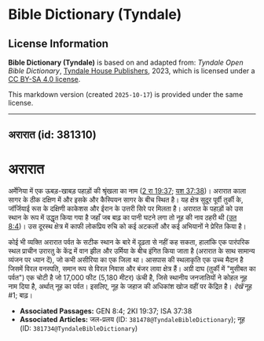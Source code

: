 # Bible Dictionary (Tyndale)

## License Information

**Bible Dictionary (Tyndale)** is based on and adapted from: _Tyndale Open Bible Dictionary_, [Tyndale House Publishers](https://tyndaleopenresources.com/), 2023, which is licensed under a [CC BY-SA 4.0 license](https://creativecommons.org/licenses/by-sa/4.0/legalcode.en).

This markdown version (created `2025-10-17`) is provided under the same license.



--------------------------------

## अरारात (id: 381310)

अरारात
======

अर्मेनिया में एक ऊबड़\-खाबड़ पहाड़ों की श्रृंखला का नाम ([2 रा 19:37](https://ref.ly/2Kgs19:37); [यश 37:38](https://ref.ly/Isa37:38))। अरारात काला सागर के ठीक दक्षिण में और इसके और कैस्पियन सागर के बीच स्थित है। यह क्षेत्र सुदूर पूर्वी तुर्की के, जॉर्जियाई रूस के दक्षिणी काकेशस और ईरान के उत्तरी सिरे पर मिलता है। अरारात के पहाड़ों को उस स्थान के रूप में उद्धृत किया गया है जहाँ जब बाढ़ का पानी घटने लगा तो नूह की नाव ठहरी थी ([उत 8:4](https://ref.ly/Gen8:4))। उस दूरस्थ क्षेत्र में काफी लोकप्रिय रुचि को कई अटकलों और कई अभियानों ने प्रेरित किया है।

कोई भी व्यक्ति अरारात पर्वत के सटीक स्थान के बारे में दृढ़ता से नहीं कह सकता, हालांकि एक पारंपरिक स्थल प्राचीन उरारतु के केंद्र में वान झील और उर्मिया के बीच इंगित किया जाता है (अरारात के साथ सामान्य व्यंजन पर ध्यान दें), जो कभी असीरिया का एक जिला था। आसपास की स्थलाकृति एक उच्च मैदान है जिसमें विरल वनस्पति, समान रूप से विरल निवास और बंजर लावा क्षेत्र हैं। अग्री दाघ (तुर्की में "मुसीबत का पर्वत") एक चोटी है जो 17,000 फीट (5,180 मीटर) ऊंची है, जिसे स्थानीय जनजातियों ने कोहल नूह नाम दिया है, अर्थात् नूह का पर्वत। इसलिए, नूह के जहाज की अधिकांश खोज वहीं पर केंद्रित है। *देखें* नूह \#1; बाढ़।

* **Associated Passages:** GEN 8:4; 2KI 19:37; ISA 37:38
* **Associated Articles:** जल-प्रलय  (ID: `381478@TyndaleBibleDictionary`); नूह (ID: `381734@TyndaleBibleDictionary`)

